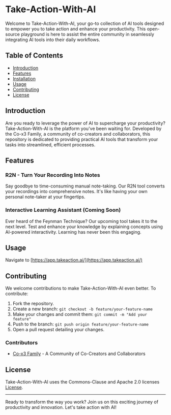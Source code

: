 # Take-Action-With-AI

Welcome to Take-Action-With-AI, your go-to collection of AI tools designed to empower you to take action and enhance your productivity. This open-source playground is here to assist the entire community in seamlessly integrating AI tools into their daily workflows.

## Table of Contents

- [Introduction](#introduction)
- [Features](#features)
- [Installation](#installation)
- [Usage](#usage)
- [Contributing](#contributing)
- [License](#license)

## Introduction

Are you ready to leverage the power of AI to supercharge your productivity? Take-Action-With-AI is the platform you've been waiting for. Developed by the Co-x3 Family, a community of co-creators and collaborators, this repository is dedicated to providing practical AI tools that transform your tasks into streamlined, efficient processes.

## Features

### R2N - Turn Your Recording Into Notes

Say goodbye to time-consuming manual note-taking. Our R2N tool converts your recordings into comprehensive notes. It's like having your own personal note-taker at your fingertips.

### Interactive Learning Assistant (Coming Soon)

Ever heard of the Feynman Technique? Our upcoming tool takes it to the next level. Test and enhance your knowledge by explaining concepts using AI-powered interactivity. Learning has never been this engaging.

## Usage

Navigate to [https://app.takeaction.ai/](https://app.takeaction.ai/)

## Contributing

We welcome contributions to make Take-Action-With-AI even better. To contribute:

1. Fork the repository.
2. Create a new branch: `git checkout -b feature/your-feature-name`
3. Make your changes and commit them: `git commit -m "Add your feature"`
4. Push to the branch: `git push origin feature/your-feature-name`
5. Open a pull request detailing your changes.

### Contributors

- [Co-x3 Family](https://x3.family) - A Community of Co-Creators and Collaborators

## License

Take-Action-With-AI uses the Commons-Clause and Apache 2.0 licenses [License](LICENSE).

---

Ready to transform the way you work? Join us on this exciting journey of productivity and innovation. Let's take action with AI!
